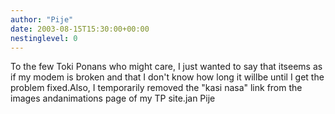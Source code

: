 ```yaml
---
author: "Pije"
date: 2003-08-15T15:30:00+00:00
nestinglevel: 0
---
```

To the few Toki Ponans who might care, I just wanted to say that itseems as if my modem is broken and that I don't know how long it willbe until I get the problem fixed.Also, I temporarily removed the "kasi nasa" link from the images andanimations page of my TP site.jan Pije